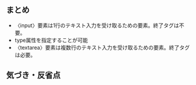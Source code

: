## まとめ
- 〈input〉要素は1行のテキスト入力を受け取るための要素。終了タグは不要。
- type属性を指定することが可能
- 〈textarea〉要素は複数行のテキスト入力を受け取るための要素。終了タグは必要。

## 気づき・反省点